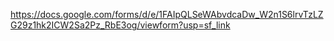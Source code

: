 <https://docs.google.com/forms/d/e/1FAIpQLSeWAbvdcaDw_W2n1S6lrvTzLZG29z1hk2ICW2Sa2Pz_RbE3og/viewform?usp=sf_link> 
